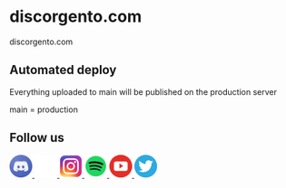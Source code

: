 # discorgento.com
discorgento.com

## Automated deploy

Everything uploaded to main will be published on the production server

main = production

## Follow us

<div class="bottom-bar">
        <a href="https://discord.io/Discorgento" target="_blank" title="Discord">
            <img src="./imgs/social/discord-icon.png" width="40" height="40" />
        </a>
        <a href="https://github.com/discorgento" target="_blank" title="Github">
            <img
                src="./imgs/social/github-logo.png" width="40" height="40"/>
        </a>
        <a href="https://www.instagram.com/discorgento/" target="_blank" title="Instagram">
            <img
                src="./imgs/social/instagram-icon.png" width="40" height="40"/>
        </a>
        <a href="https://open.spotify.com/show/5h3gKepBezY4Iz5LM79nUn" target="_blank" title="Spotify">
            <img
                src="./imgs/social/spotify-icon.png" width="40" height="40"/>
        </a>
        <a href="https://www.youtube.com/channel/UChJitnyFtNOoCe6cu-rHcow" target="_blank" title="Youtube">
            <img
                src="./imgs/social/youtube-icon.png" width="40" height="40"/>
        </a>
        <a href="https://twitter.com/discorgento" target="_blank" title="Twitter">
            <img
                src="./imgs/social/twitter-logo.png" width="40" height="40"/>
        </a>
    </div>